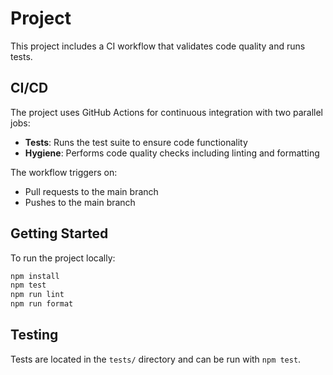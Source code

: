 # Project

This project includes a CI workflow that validates code quality and runs tests.

## CI/CD

The project uses GitHub Actions for continuous integration with two parallel jobs:

- **Tests**: Runs the test suite to ensure code functionality
- **Hygiene**: Performs code quality checks including linting and formatting

The workflow triggers on:
- Pull requests to the main branch
- Pushes to the main branch

## Getting Started

To run the project locally:

```bash
npm install
npm test
npm run lint
npm run format
```

## Testing

Tests are located in the `tests/` directory and can be run with `npm test`.